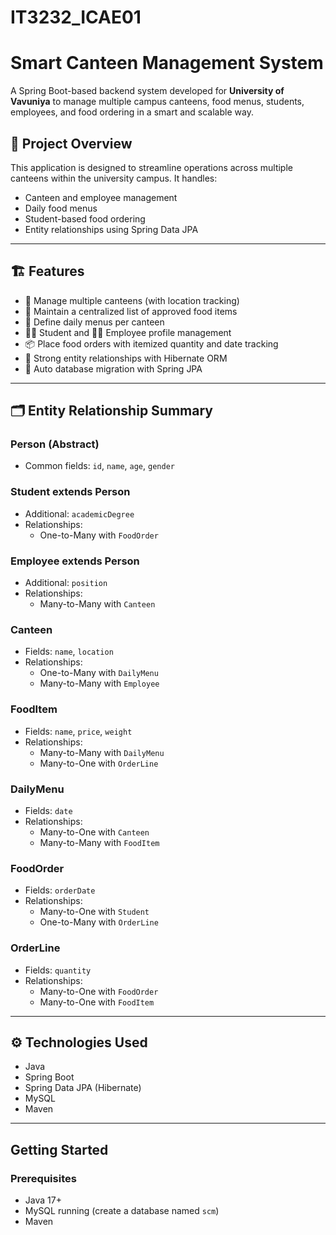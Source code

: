 # IT3232_ICAE01
# Smart Canteen Management System

A Spring Boot-based backend system developed for **University of Vavuniya** to manage multiple campus canteens, food menus, students, employees, and food ordering in a smart and scalable way.

## 📌 Project Overview

This application is designed to streamline operations across multiple canteens within the university campus. It handles:
- Canteen and employee management
- Daily food menus
- Student-based food ordering
- Entity relationships using Spring Data JPA

---

## 🏗️ Features

- 📍 Manage multiple canteens (with location tracking)
- 🥘 Maintain a centralized list of approved food items
- 📅 Define daily menus per canteen
- 👨‍🎓 Student and 👩‍💼 Employee profile management
- 📦 Place food orders with itemized quantity and date tracking
- 🔗 Strong entity relationships with Hibernate ORM
- 📂 Auto database migration with Spring JPA

---

## 🗂️ Entity Relationship Summary

### Person (Abstract)
- Common fields: `id`, `name`, `age`, `gender`

### Student extends Person
- Additional: `academicDegree`
- Relationships: 
  - One-to-Many with `FoodOrder`

### Employee extends Person
- Additional: `position`
- Relationships: 
  - Many-to-Many with `Canteen`

### Canteen
- Fields: `name`, `location`
- Relationships: 
  - One-to-Many with `DailyMenu`
  - Many-to-Many with `Employee`

### FoodItem
- Fields: `name`, `price`, `weight`
- Relationships: 
  - Many-to-Many with `DailyMenu`
  - Many-to-One with `OrderLine`

### DailyMenu
- Fields: `date`
- Relationships:
  - Many-to-One with `Canteen`
  - Many-to-Many with `FoodItem`

### FoodOrder
- Fields: `orderDate`
- Relationships:
  - Many-to-One with `Student`
  - One-to-Many with `OrderLine`

### OrderLine
- Fields: `quantity`
- Relationships:
  - Many-to-One with `FoodOrder`
  - Many-to-One with `FoodItem`

---

## ⚙️ Technologies Used

- Java
- Spring Boot
- Spring Data JPA (Hibernate)
- MySQL
- Maven

---

## Getting Started

### Prerequisites

- Java 17+
- MySQL running (create a database named `scm`)
- Maven
